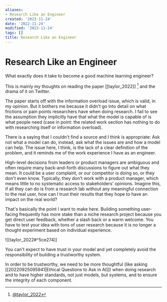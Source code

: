 ```yaml
---
aliases:
- Research Like an Engineer
created: '2022-11-24'
date: '2022-11-24'
modified: '2022-11-24'
tags: []
title: Research Like an Engineer
---
```


# Research Like an Engineer

What exactly does it take to become a good machine learning engineer?

This is mainly my thoughts on reading the paper [[taylor_2022]] [^1] and the drama of it on Twitter.

The paper starts off with the information overload issue, which is valid, in my opinion. But it bothers me because it didn't go into detail on what frictions or pain points researchers have when doing research. I fail to see the assumption they implicitly have that what the model is capable of is what people need (case in point: the related work section has nothing to do with researching itself or information overload).

There is a saying that I couldn't find a source and I think is appropriate: Ask not what a model can do, instead, ask what the issues are and how a model can help. The issue here, I think, is the lack of a clear definition of the problem, and it reminds me of the work experience I have as an engineer.

High-level decisions from leaders or product managers are ambiguous and often require many back-and-forth discussions to figure out what they mean. It could be a user complaint, or our competitor is doing so, or they don't even know. Typically, they don't work with a product manager, which means little to no systematic access to stakeholders' opinions. Imagine this, if all they can do is from a research lab without any meaningful connection to the real user, how can I trust their results that they hope to have an impact on the real world?

That's basically the point I want to make here. Building something user-facing frequently has more stake than a niche research project because you get direct user feedback, whether a slash back or a warm welcome. You have to test your idea with tons of user research because it is no longer a thought experiment based on individual experience.

![[taylor_2022#^5ce274]]

You can't expect to have trust in your model and yet completely avoid the responsibility of building a trustworthy system.

In order to be trustworthy, we need to be more thoughtful (like asking [[20220925095941|Ethical Questions to Ask in AI]]) when doing research and to have higher standards, not just models, but systems, and to ensure the integrity of each component.

[^1]: [@taylor_2022](zotero://select/items/@taylor_2022)